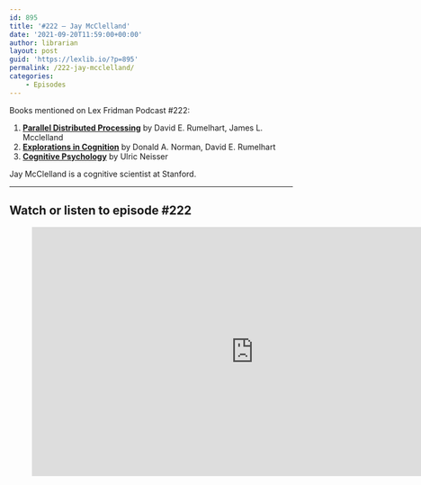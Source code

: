 ```yaml
---
id: 895
title: '#222 – Jay McClelland'
date: '2021-09-20T11:59:00+00:00'
author: librarian
layout: post
guid: 'https://lexlib.io/?p=895'
permalink: /222-jay-mcclelland/
categories:
    - Episodes
---
```


Books mentioned on Lex Fridman Podcast #222:

1. **[Parallel Distributed Processing](https://amzn.to/3GEbovU)** by David E. Rumelhart, James L. Mcclelland
2. **[Explorations in Cognition](https://amzn.to/3HrZNBB)** by Donald A. Norman, David E. Rumelhart
3. **[Cognitive Psychology](https://amzn.to/3XVksDp)** by Ulric Neisser

Jay McClelland is a cognitive scientist at Stanford.

- - - - - -

## Watch or listen to episode #222

<figure class="wp-block-embed is-type-video is-provider-youtube wp-block-embed-youtube wp-embed-aspect-16-9 wp-has-aspect-ratio"><div class="wp-block-embed__wrapper"><iframe allow="accelerometer; autoplay; clipboard-write; encrypted-media; gyroscope; picture-in-picture; web-share" allowfullscreen="" frameborder="0" height="443" loading="lazy" src="https://www.youtube.com/embed/Ui38ZzTymDY?feature=oembed" title="Jay McClelland: Neural Networks and the Emergence of Cognition | Lex Fridman Podcast #222" width="788"></iframe></div></figure>